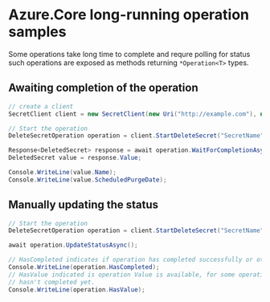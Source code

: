 # Azure.Core long-running operation samples

Some operations take long time to complete and requre polling for status such operations are exposed as methods returning `*Operation<T>` types.

## Awaiting completion of the operation

```C# Snippet:OperationCompletion
// create a client
SecretClient client = new SecretClient(new Uri("http://example.com"), new DefaultAzureCredential());

// Start the operation
DeleteSecretOperation operation = client.StartDeleteSecret("SecretName");

Response<DeletedSecret> response = await operation.WaitForCompletionAsync();
DeletedSecret value = response.Value;

Console.WriteLine(value.Name);
Console.WriteLine(value.ScheduledPurgeDate);
```

## Manually updating the status

```C# Snippet:OperationUpdateStatus
// Start the operation
DeleteSecretOperation operation = client.StartDeleteSecret("SecretName");

await operation.UpdateStatusAsync();

// HasCompleted indicates if operation has completed successfully or otherwise
Console.WriteLine(operation.HasCompleted);
// HasValue indicated is operation Value is available, for some operations it can return true even when operation
// hasn't completed yet.
Console.WriteLine(operation.HasValue);
```
